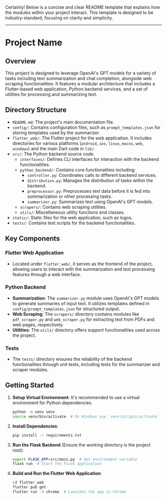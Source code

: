 Certainly! Below is a concise and clear README template that explains how the modules within your project interact. This template is designed to be industry-standard, focusing on clarity and simplicity.

---

# Project Name

## Overview

This project is designed to leverage OpenAI's GPT models for a variety of tasks including text summarization and chat completion, alongside web scraping functionalities. It features a modular architecture that includes a Flutter-based web application, Python backend services, and a set of utilities for processing and summarizing text. 

## Directory Structure

- `README.md`: The project's main documentation file.
- `config/`: Contains configuration files, such as `prompt_templates.json` for storing templates used by the summarizer.
- `flutter_web/`: The Flutter project for the web application. It includes directories for various platforms (`android`, `ios`, `linux`, `macos`, `web`, `windows`) and the main Dart code in `lib/`.
- `src/`: The Python backend source code.
  - `interfaces/`: Defines CLI interfaces for interaction with the backend functionalities.
  - `python_backend/`: Contains core functionalities including:
    - `controller.py`: Coordinates calls to different backend services.
    - `distribution.py`: Manages the distribution of tasks within the backend.
    - `preprocessor.py`: Preprocesses text data before it is fed into summarization or other processing tasks.
    - `summarizer.py`: Summarizes text using OpenAI's GPT models.
  - `scrapers/`: Contains web scraping utilities.
  - `utils/`: Miscellaneous utility functions and classes.
- `static/`: Static files for the web application, such as logos.
- `tests/`: Contains test scripts for the backend functionalities.

## Key Components

### Flutter Web Application

- Located under `flutter_web/`, it serves as the frontend of the project, allowing users to interact with the summarization and text processing features through a web interface.

### Python Backend

- **Summarization**: The `summarizer.py` module uses OpenAI's GPT models to generate summaries of input text. It utilizes templates defined in `config/prompt_templates.json` for structured output.
- **Web Scraping**: The `scrapers/` directory contains modules like `pdf_scraper.py` and `web_scraper.py` for extracting text from PDFs and web pages, respectively.
- **Utilities**: The `utils/` directory offers support functionalities used across the project.

### Tests

- The `tests/` directory ensures the reliability of the backend functionalities through unit tests, including tests for the summarizer and scraper modules.

## Getting Started

1. **Setup Virtual Environment**: It's recommended to use a virtual environment for Python dependencies.
   ```sh
   python -m venv venv
   source venv/bin/activate  # On Windows use `venv\Scripts\activate`
   ```
2. **Install Dependencies**:
   ```sh
   pip install -r requirements.txt
   ```
3. **Run the Flask Backend** (Ensure the working directory is the project root):
   ```sh
   export FLASK_APP=src/main.py  # Set environment variable
   flask run  # Start the Flask application
   ```
4. **Build and Run the Flutter Web Application**:
   ```sh
   cd flutter_web
   flutter pub get
   flutter run -d chrome  # Launches the app in Chrome
   ```